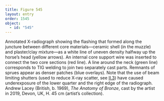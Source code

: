 ```yaml
---
title: Figure 545
layout: entry
order: 1545
object:
  - id: "545"
---
```


Annotated X-radiograph showing the flashing that formed along the juncture between different core materials—ceramic shell (in the muzzle) and plaster/clay mixture—as a white line of uneven density halfway up the horse’s head (yellow arrows). An internal core support wire was inserted to connect the two core sections (red line). A line around the neck (green line) corresponds to TIG welding to join two separately cast parts. Remnants of sprues appear as denser patches (blue overlays). Note that the use of beam limiting shutters (used to reduce X-ray scatter, see [II.3](/vol-2/3/)) have caused underexposure of the lower quarter and the right edge of the radiograph. Andrew Lacey (British, b. 1969), *The Anatomy of Bronze*, cast by the artist in 2019, Devon, UK, H. 45 cm (artist’s collection).
